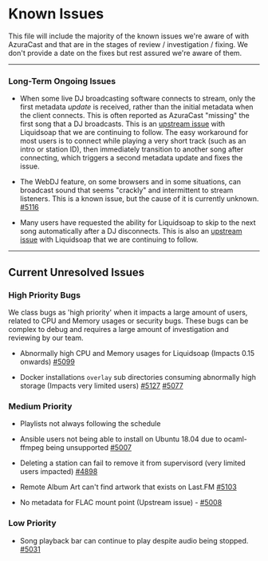# Known Issues

This file will include the majority of the known issues we're aware of with AzuraCast and that are in the stages of review / investigation / fixing. We don't provide a date on the fixes but rest assured we're aware of them.

---

### Long-Term Ongoing Issues

- When some live DJ broadcasting software connects to stream, only the first metadata _update_ is received, rather than the initial metadata when the client connects. This is often reported as AzuraCast "missing" the first song that a DJ broadcasts. This is an [upstream issue](https://github.com/savonet/liquidsoap/issues/2109) with Liquidsoap that we are continuing to follow. The easy workaround for most users is to connect while playing a very short track (such as an intro or station ID), then immediately transition to another song after connecting, which triggers a second metadata update and fixes the issue.

- The WebDJ feature, on some browsers and in some situations, can broadcast sound that seems "crackly" and intermittent to stream listeners. This is a known issue, but the cause of it is currently unknown. [#5116](https://github.com/AzuraCast/AzuraCast/issues/5116)

- Many users have requested the ability for Liquidsoap to skip to the next song automatically after a DJ disconnects. This is also an [upstream issue](https://github.com/savonet/liquidsoap/issues/2107) with Liquidsoap that we are continuing to follow.

---

## Current Unresolved Issues

### High Priority Bugs
We class bugs as 'high priority' when it impacts a large amount of users, related to CPU and Memory usages or security bugs. These bugs can be complex to debug and requires a large  amount of investigation and reviewing by our team.

- Abnormally high CPU and Memory usages for Liquidsoap (Impacts 0.15 onwards) [#5099](https://github.com/AzuraCast/AzuraCast/issues/5099)
 
- Docker installations `overlay` sub directories consuming abnormally high storage (Impacts very limited users) [#5127](https://github.com/AzuraCast/AzuraCast/issues/5127) [#5077](https://github.com/AzuraCast/AzuraCast/issues/5077)

### Medium Priority

- Playlists not always following the schedule 

- Ansible users not being able to install on Ubuntu 18.04 due to ocaml-ffmpeg being unsupported [#5007](https://github.com/AzuraCast/AzuraCast/issues/5007)

- Deleting a station can fail to remove it from supervisord (very limited users impacted) [#4898](https://github.com/AzuraCast/AzuraCast/issues/4898)

- Remote Album Art can't find artwork that exists on Last.FM [#5103](https://github.com/AzuraCast/AzuraCast/issues/5103)



- No metadata for FLAC mount point (Upstream issue) - [#5008](https://github.com/AzuraCast/AzuraCast/issues/5008)

### Low Priority

- Song playback bar can continue to play despite audio being stopped. [#5031](https://github.com/AzuraCast/AzuraCast/issues/5031)
